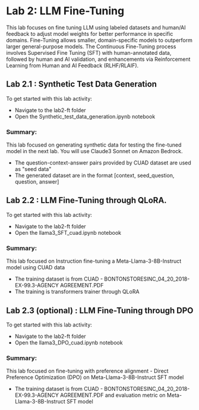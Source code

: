# Lab 2: LLM Fine-Tuning    
This lab focuses on fine tuning LLM using labeled datasets and human/AI feedback to adjust model weights for better performance in specific domains. Fine-Tuning allows smaller, domain-specific models to outperform larger general-purpose models. The Continuous Fine-Tuning process involves Supervised Fine Tuning (SFT) with human-annotated data, followed by human and AI validation, and enhancements via Reinforcement Learning from Human and AI Feedback (RLHF/RLAIF). 

## Lab 2.1 : Synthetic Test Data Generation
To get started with this lab activity:
+ Navigate to the lab2-ft folder
+ Open the Synthetic_test_data_generation.ipynb notebook

### Summary:
This lab focused on generating synthetic data for testing the fine-tuned model in the next lab. You will use Claude3 Sonnet on Amazon Bedrock.
+ The question-context-answer pairs provided by CUAD dataset are used as "seed data"
+ The generated dataset are in the format [context, seed_question, question, answer]

## Lab 2.2 : LLM Fine-Tuning through QLoRA.
To get started with this lab activity:
+ Navigate to the lab2-ft folder
+ Open the llama3_SFT_cuad.ipynb notebook

### Summary:
This lab focused on Instruction fine-tuning a Meta-Llama-3-8B-Instruct model using CUAD data
+ The training dataset is from CUAD - BONTONSTORESINC_04_20_2018-EX-99.3-AGENCY AGREEMENT.PDF  
+ The training is transformers trainer through QLoRA     

## Lab 2.3 (optional) : LLM Fine-Tuning through DPO
To get started with this lab activity:
+ Navigate to the lab2-ft folder
+ Open the llama3_DPO_cuad.ipynb notebook

### Summary:
This lab focused on fine-tuning with preference alignment - Direct Preference Optimization (DPO) on Meta-Llama-3-8B-Instruct SFT model
+ The training dataset is from CUAD - BONTONSTORESINC_04_20_2018-EX-99.3-AGENCY AGREEMENT.PDF and evaluation metric on Meta-Llama-3-8B-Instruct SFT model

